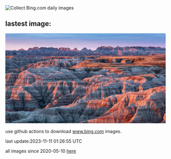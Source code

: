 ![Collect Bing.com daily images](https://github.com/counter2015/bing-daily-images/workflows/Collect%20Bing.com%20daily%20images/badge.svg)
## lastest image:
![](images/BadlandsSunrise.jpg)

use github actions to download www.bing.com images.

last update:2023-11-11 01:26:55 UTC

all images since 2020-05-10 [here](https://github.com/counter2015/bing-daily-images/tree/master/images) 
